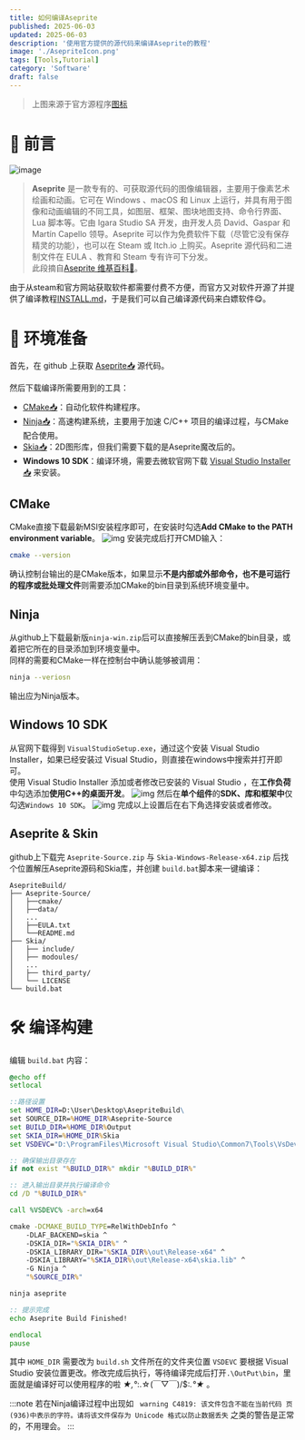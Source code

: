 ```yaml
---
title: 如何编译Aseprite
published: 2025-06-03
updated: 2025-06-03
description: '使用官方提供的源代码来编译Aseprite的教程'
image: './AsepriteIcon.png'
tags: [Tools,Tutorial]
category: 'Software'
draft: false 
---
```


> 上图来源于官方源程序<a href="https://github.com/aseprite/aseprite/blob/main/data/icons/hd/asehd-blush.png" target="_blank">图标</a>

# 📃 前言
![image](./AsepriteHeaderLogo.png)
> **Aseprite** 是一款专有的、可获取源代码的图像编辑器，主要用于像素艺术绘画和动画。它可在 Windows 、macOS 和 Linux 上运行，并具有用于图像和动画编辑的不同工具，如图层、框架、图块地图支持、命令行界面、Lua 脚本等。它由 Igara Studio SA 开发，由开发人员 David、Gaspar 和 Martín Capello 领导。Aseprite 可以作为免费软件下载（尽管它没有保存精灵的功能），也可以在 Steam 或 Itch.io 上购买。Aseprite 源代码和二进制文件在 EULA 、教育和 Steam 专有许可下分发。  
此段摘自<a href="https://en.wikipedia.org/wiki/Aseprite" target="_blank">Aseprite 维基百科📙</a>。

由于从steam和官方网站获取软件都<span class="heimu" title="你知道的太多了">需要付费</span>不方便，而官方又对软件开源了并提供了编译教程[INSTALL.md](https://github.com/aseprite/aseprite/blob/main/INSTALL.md)，于是我们可以自己编译源代码来白嫖软件😋。

# 🧰 环境准备
首先，在 github 上获取 <a href="https://github.com/aseprite/aseprite/releases/latest" target="_blank">Aseprite📥</a> 源代码。

然后下载编译所需要用到的工具：
- <a href="https://cmake.org/download" target="_blank">CMake📥</a>：自动化软件构建程序。
- <a href="https://github.com/ninja-build/ninja/releases/latest" target="_blank">Ninja📥</a>：高速构建系统，主要用于加速 C/C++ 项目的编译过程，与CMake配合使用。
- <a href="https://github.com/aseprite/skia/releases/latest" target="_blank">Skia📥</a>：2D图形库，但我们需要下载的是Aseprite魔改后的。
- **Windows 10 SDK**：编译环境，需要去微软官网下载 <a href="https://visualstudio.microsoft.com/zh-hans/downloads" target="_blank">Visual Studio Installer📥</a> 来安装。


## CMake
CMake直接下载最新MSI安装程序即可，在安装时勾选**Add CMake to the PATH environment variable**。
![img](./CMake.jpg)
安装完成后打开CMD输入：
```sh
cmake --version
```
确认控制台输出的是CMake版本，如果显示**不是内部或外部命令，也不是可运行的程序或批处理文件**则需要添加CMake的bin目录到系统环境变量中。

## Ninja
从github上下载最新版`ninja-win.zip`后可以直接解压丢到CMake的bin目录，或着把它所在的目录添加到环境变量中。  
同样的需要和CMake一样在控制台中确认能够被调用：
```sh
ninja --veriosn
```
输出应为Ninja版本。

## Windows 10 SDK
从官网下载得到 `VisualStudioSetup.exe`，通过这个安装 Visual Studio Installer，如果已经安装过 Visual Studio，则直接在windows中搜索并打开即可。  
使用 Visual Studio Installer 添加或者修改已安装的 Visual Studio ，在**工作负荷**中勾选添加**使用C++的桌面开发**。
![img](./VSI1.jpg)
然后在**单个组件**的**SDK、库和框架中**仅勾选`Windows 10 SDK`。
![img](./VSI2.jpg)
完成以上设置后在右下角选择安装或者修改。

## Aseprite & Skin
github上下载完 `Aseprite-Source.zip` 与 `Skia-Windows-Release-x64.zip` 后找个位置解压Aseprite源码和Skia库，并创建 `build.bat`脚本来一键编译：
```
AsepriteBuild/
├── Aseprite-Source/
│   ├──cmake/
│   ├──data/
│   ...
│   ├──EULA.txt
│   └──README.md
├── Skia/
│   ├── include/
│   ├── modoules/
│   ...
│   ├── third_party/
│   └── LICENSE
└── build.bat
```

# 🛠️ 编译构建
编辑 `build.bat` 内容： 
```bat
@echo off
setlocal

::路径设置
set HOME_DIR=D:\User\Desktop\AsepriteBuild\
set SOURCE_DIR=%HOME_DIR%Aseprite-Source
set BUILD_DIR=%HOME_DIR%Output
set SKIA_DIR=%HOME_DIR%Skia
set VSDEVC="D:\ProgramFiles\Microsoft Visual Studio\Common7\Tools\VsDevCmd.bat"

:: 确保输出目录存在
if not exist "%BUILD_DIR%" mkdir "%BUILD_DIR%"

:: 进入输出目录并执行编译命令
cd /D "%BUILD_DIR%"

call %VSDEVC% -arch=x64

cmake -DCMAKE_BUILD_TYPE=RelWithDebInfo ^
    -DLAF_BACKEND=skia ^
    -DSKIA_DIR="%SKIA_DIR%" ^
    -DSKIA_LIBRARY_DIR="%SKIA_DIR%\out\Release-x64" ^
    -DSKIA_LIBRARY="%SKIA_DIR%\out\Release-x64\skia.lib" ^
    -G Ninja ^
    "%SOURCE_DIR%"

ninja aseprite

:: 提示完成
echo Aseprite Build Finished!

endlocal
pause
```
其中 `HOME_DIR` 需要改为 `build.sh` 文件所在的文件夹位置 `VSDEVC` 要根据 Visual Studio 安装位置更改。修改完成后执行，等待编译完成后打开`.\OutPut\bin`，里面就是编译好可以使用程序的啦 *★,°*:.☆(￣▽￣)/$:*.°★* 。

:::note
若在Ninja编译过程中出现如 ` warning C4819: 该文件包含不能在当前代码 页(936)中表示的字符。请将该文件保存为 Unicode 格式以防止数据丢失` 之类的警告是正常的，不用理会。
:::